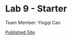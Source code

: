 # Lab 9 - Starter

Team Member: Yingqi Cao

[Published Site](https://nikhilitis.github.io/Lab9_Starter/)
